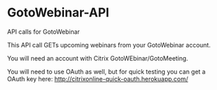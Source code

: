 GotoWebinar-API
===============

API calls for GotoWebinar

This API call GETs upcoming webinars from your GotoWebinar account.

You will need an account with Citrix GotoWEbinar/GotoMeeting.

You will need to use OAuth as well, but for quick testing you can get a OAuth key here: http://citrixonline-quick-oauth.herokuapp.com/
